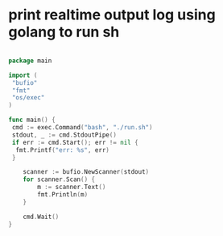 # print realtime output log using golang to run sh

```go

package main

import (
 "bufio"
 "fmt"
 "os/exec"
)

func main() {
 cmd := exec.Command("bash", "./run.sh")
 stdout, _ := cmd.StdoutPipe()
 if err := cmd.Start(); err != nil {
  fmt.Printf("err: %s", err)
 }

    scanner := bufio.NewScanner(stdout)
    for scanner.Scan() {
        m := scanner.Text()
        fmt.Println(m)
    }

    cmd.Wait()
}
```
